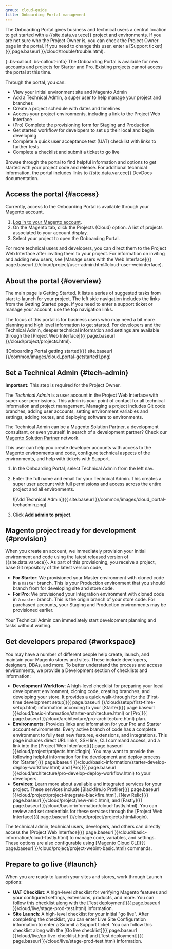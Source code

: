 ```yaml
---
group: cloud-guide
title: Onboarding Portal management
---
```


The Onboarding Portal gives business and technical users a central location to get started with a {{site.data.var.ece}} project and environments. If you are not sure who the Project Owner is, you can check the Project Owner page in the portal. If you need to change this user, enter a [Support ticket]({{ page.baseurl }}/cloud/trouble/trouble.html).

{:.bs-callout .bs-callout-info}
The Onboarding Portal is available for new accounts and projects for Starter and Pro. Existing projects cannot access the portal at this time.

Through the portal, you can:

* View your initial environment site and Magento Admin
* Add a Technical Admin, a super user to help manage your project and branches
* Create a project schedule with dates and timelines
* Access your project environments, including a link to the Project Web Interface
* (Pro) Complete the provisioning form for Staging and Production
* Get started workflow for developers to set up their local and begin developing
* Complete a quick user acceptance test (UAT) checklist with links to further tests
* Complete a checklist and submit a ticket to go live

Browse through the portal to find helpful information and options to get started with your project code and release. For additional technical information, the portal includes links to {{site.data.var.ece}} DevDocs documentation.

## Access the portal {#access}

Currently, access to the Onboarding Portal is available through your Magento account.

1. [Log in to your Magento account](https://account.magento.com).
1. On the Magento tab, click the Projects (Cloud) option. A list of projects associated to your account display.
1. Select your project to open the Onboarding Portal.

For more technical users and developers, you can direct them to the Project Web Interface after inviting them to your project. For information on inviting and adding new users, see [Manage users with the Web Interface]({{ page.baseurl }}/cloud/project/user-admin.html#cloud-user-webinterface).

<!-- for future use: http://cloud.magento.com -->

## About the portal {#overview}

The main page is Getting Started. It lists a series of suggested tasks from start to launch for your project. The left side navigation includes the links from the Getting Started page. If you need to enter a support ticket or manage your account, use the top navigation links.

The focus of this portal is for business users who may need a bit more planning and high level information to get started. For developers and the Technical Admin, deeper technical information and settings are available through the [Project Web Interface]({{ page.baseurl }}/cloud/project/projects.html).

![Onboarding Portal getting started]({{ site.baseurl }}/common/images/cloud_portal-getstarted1.png)

## Set a Technical Admin {#tech-admin}

**Important:** This step is required for the Project Owner.

The _Technical Admin_ is a user account in the Project Web Interface with super user permissions. This admin is your point of contact for all technical information and project management. Managing a project includes Git code branches, adding user accounts, setting environment variables and settings, adding routes, and deploying software to environments.

The Technical Admin can be a Magento Solution Partner, a development consultant, or even yourself. In search of a development partner? Check our [Magento Solution Partner](https://magento.com/find-a-partner) network.

This user can help you create developer accounts with access to the Magento environments and code, configure technical aspects of the environments, and help with tickets with Support.

1. In the Onboarding Portal, select Technical Admin from the left nav.
1. Enter the full name and email for your Technical Admin. This creates a super user account with full permissions and access across the entire project and all environments.

   ![Add Technical Admin]({{ site.baseurl }}/common/images/cloud_portal-techadmin.png)

1. Click **Add admin to project**.

## Magento project ready for development {#provision}

When you create an account, we immediately provision your initial environment and code using the latest released version of {{site.data.var.ece}}. As part of this provisioning, you receive a project, base Git repository of the latest version code,

* **For Starter**: We provisioned your Master environment with cloned code in a `master` branch. This is your Production environment that you should branch from for developing site and store code.
* **For Pro**: We provisioned your Integration environment with cloned code in a `master` branch. This is the origin branch of your store code. For purchased accounts, your Staging and Production environments may be provisioned earlier.

Your Technical Admin can immediately start development planning and tasks without waiting.

## Get developers prepared {#workspace}

You may have a number of different people help create, launch, and maintain your Magento stores and sites. These include developers, designers, DBAs, and more. To better understand the process and access environments, we provide a Development section of checklists and information:

* **Development Workflow**: A high-level checklist for preparing your local development environment, cloning code, creating branches, and developing your store. It provides a quick walk-through for the [First-time development setup]({{ page.baseurl }}/cloud/setup/first-time-setup.html) information according to your [Starter]({{ page.baseurl }}/cloud/basic-information/starter-architecture.html) or [Pro]({{ page.baseurl }}/cloud/architecture/pro-architecture.html) plan.
* **Environments**: Provides links and information for your Pro and Starter account environments. Every active branch of code has a complete environment to fully test new features, extensions, and integrations. This page includes direct URL links, SSH link, CLI command access, and a link into the [Project Web Interface]({{ page.baseurl }}/cloud/project/projects.html#login). You may want to provide the following helpful information for the development and deploy process for [Starter]({{ page.baseurl }}/cloud/basic-information/starter-develop-deploy-workflow.html) and [Pro]({{ page.baseurl }}/cloud/architecture/pro-develop-deploy-workflow.html) to your developers.
* **Services**: Learn more about available and integrated services for your project. These services include [Blackfire.io Profiler]({{ page.baseurl }}/cloud/project/project-integrate-blackfire.html), [New Relic]({{ page.baseurl }}/cloud/project/new-relic.html), and [Fastly]({{ page.baseurl }}/cloud/basic-information/cloud-fastly.html). You can review and set credentials for these services through the [Project Web Interface]({{ page.baseurl }}/cloud/project/projects.html#login).

The technical admin, technical users, developers, and others can directly access the [Project Web Interface]({{ page.baseurl }}/cloud/basic-information/cloud-fastly.html) to manage code, variables, and settings. These options are also configurable using [Magento Cloud CLI]({{ page.baseurl }}/cloud/project/project-webint-basic.html) commands.

## Prepare to go live {#launch}

When you are ready to launch your sites and stores, work through Launch options:

* **UAT Checklist**: A high-level checklist for verifying Magento features and your configured settings, extensions, products, and more. You can follow this checklist along with the [Test deployment]({{ page.baseurl }}/cloud/live/stage-prod-test.html) information.
* **Site Launch**: A high-level checklist for your initial "go live". After completing the checklist, you can enter Live Site Configuration information to enter a Submit a Support ticket. You can follow this checklist along with the [Go live checklist]({{ page.baseurl }}/cloud/live/go-live-checklist.html) and [Test deployment]({{ page.baseurl }}/cloud/live/stage-prod-test.html) information.